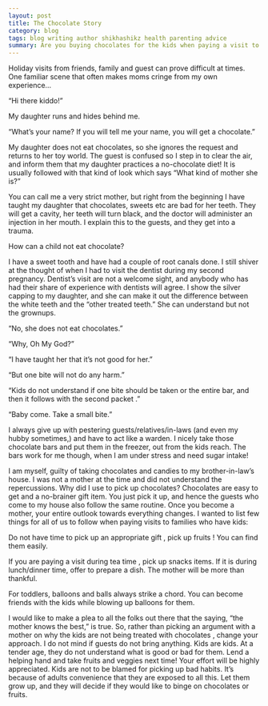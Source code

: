 ```yaml
---
layout: post
title: The Chocolate Story
category: blog
tags: blog writing author shikhashikz health parenting advice
summary: Are you buying chocolates for the kids when paying a visit to them? STOP
---
```


Holiday visits from friends, family and guest can prove difficult at times. One familiar scene that often makes moms cringe from my own experience…

“Hi there kiddo!”

My daughter runs and hides behind me.

“What’s your name? If you will tell me your name, you will get a chocolate.”

My daughter does not eat chocolates, so she ignores the request and returns to her toy world. The guest is confused so I step in to clear the air, and inform them that my daughter practices a no-chocolate diet! It is usually followed with that kind of look which says “What kind of mother she is?”

You can call me a very strict mother, but right from the beginning I have taught my daughter that chocolates, sweets etc are bad for her teeth. They will get a cavity, her teeth will turn black, and the doctor will administer an injection in her mouth. I explain this to the guests, and they get into a trauma.

How can a child not eat chocolate?

I have a sweet tooth and have had a couple of root canals done. I still shiver at the thought of when I had to visit the dentist during my second pregnancy. Dentist’s visit are not a welcome sight, and anybody who has had their share of experience with dentists will agree. I show the silver capping to my daughter, and she can make it out the difference between the white teeth and the “other treated teeth.” She can understand but not the grownups.

“No, she does not eat chocolates.”

“Why, Oh My God?”

“I have taught her that it’s not good for her.”

“But one bite will not do any harm.”

“Kids do not understand if one bite should be taken or the entire bar, and then it follows with the second packet .”

“Baby come. Take a small bite.”

I always give up with pestering guests/relatives/in-laws (and even my hubby sometimes,) and have to act like a warden. I nicely take those chocolate bars and put them in the freezer, out from the kids reach. The bars work for me though, when I am under stress and need sugar intake!

I am myself, guilty of taking chocolates and candies to my brother-in-law’s house. I was not a mother at the time and did not understand the repercussions. Why did I use to pick up chocolates? Chocolates are easy to get and a no-brainer gift item. You just pick it up, and hence the guests who come to my house also follow the same routine. Once you become a mother, your entire outlook towards everything changes. I wanted to list few things for all of us to follow when paying visits to families who have kids:

Do not have time to pick up an appropriate gift , pick up fruits ! You can find them easily.

If you are paying a visit during tea time , pick up snacks items. If it is during lunch/dinner time, offer to prepare a dish. The mother will be more than thankful.

For toddlers, balloons and balls always strike a chord. You can become friends with the kids while blowing up balloons for them.

I would like to make a plea to all the folks out there that the saying, “the mother knows the best,” is true. So, rather than picking an argument with a mother on why the kids are not being treated with chocolates , change your approach. I do not mind if guests do not bring anything. Kids are kids. At a tender age, they do not understand what is good or bad for them. Lend a helping hand and take fruits and veggies next time! Your effort will be highly appreciated. Kids are not to be blamed for picking up bad habits. It’s because of adults convenience that they are exposed to all this. Let them grow up, and they will decide if they would like to binge on chocolates or fruits.
